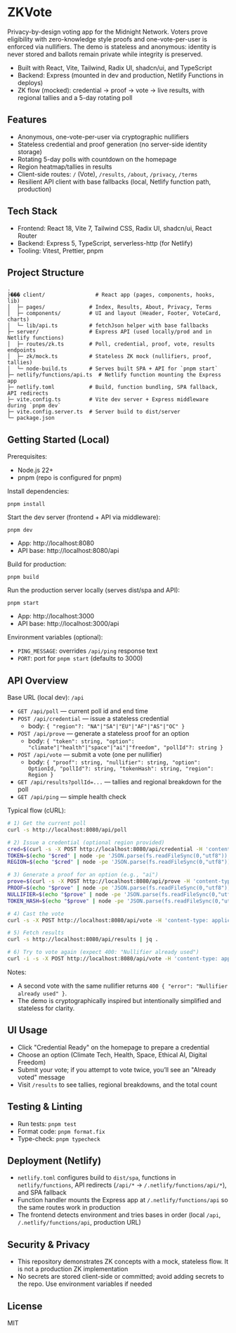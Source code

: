 # ZKVote

Privacy-by-design voting app for the Midnight Network. Voters prove eligibility with zero-knowledge style proofs and one-vote-per-user is enforced via nullifiers. The demo is stateless and anonymous: identity is never stored and ballots remain private while integrity is preserved.

- Built with React, Vite, Tailwind, Radix UI, shadcn/ui, and TypeScript
- Backend: Express (mounted in dev and production, Netlify Functions in deploys)
- ZK flow (mocked): credential -> proof -> vote -> live results, with regional tallies and a 5-day rotating poll

## Features
- Anonymous, one-vote-per-user via cryptographic nullifiers
- Stateless credential and proof generation (no server-side identity storage)
- Rotating 5-day polls with countdown on the homepage
- Region heatmap/tallies in results
- Client-side routes: `/` (Vote), `/results`, `/about`, `/privacy`, `/terms`
- Resilient API client with base fallbacks (local, Netlify function path, production)

## Tech Stack
- Frontend: React 18, Vite 7, Tailwind CSS, Radix UI, shadcn/ui, React Router
- Backend: Express 5, TypeScript, serverless-http (for Netlify)
- Tooling: Vitest, Prettier, pnpm

## Project Structure
```
.
├��� client/                # React app (pages, components, hooks, lib)
│  ├─ pages/              # Index, Results, About, Privacy, Terms
│  ├─ components/         # UI and layout (Header, Footer, VoteCard, charts)
│  └─ lib/api.ts          # fetchJson helper with base fallbacks
├─ server/                # Express API (used locally/prod and in Netlify functions)
│  ├─ routes/zk.ts        # Poll, credential, proof, vote, results endpoints
│  ├─ zk/mock.ts          # Stateless ZK mock (nullifiers, proof, tallies)
│  └─ node-build.ts       # Serves built SPA + API for `pnpm start`
├─ netlify/functions/api.ts  # Netlify function mounting the Express app
├─ netlify.toml           # Build, function bundling, SPA fallback, API redirects
├─ vite.config.ts         # Vite dev server + Express middleware during `pnpm dev`
├─ vite.config.server.ts  # Server build to dist/server
└─ package.json
```

## Getting Started (Local)
Prerequisites:
- Node.js 22+
- pnpm (repo is configured for pnpm)

Install dependencies:
```
pnpm install
```

Start the dev server (frontend + API via middleware):
```
pnpm dev
```
- App: http://localhost:8080
- API base: http://localhost:8080/api

Build for production:
```
pnpm build
```

Run the production server locally (serves dist/spa and API):
```
pnpm start
```
- App: http://localhost:3000
- API base: http://localhost:3000/api

Environment variables (optional):
- `PING_MESSAGE`: overrides `/api/ping` response text
- `PORT`: port for `pnpm start` (defaults to 3000)

## API Overview
Base URL (local dev): `/api`

- `GET /api/poll` — current poll id and end time
- `POST /api/credential` — issue a stateless credential
  - body: `{ "region"?: "NA"|"SA"|"EU"|"AF"|"AS"|"OC" }`
- `POST /api/prove` — generate a stateless proof for an option
  - body: `{ "token": string, "option": "climate"|"health"|"space"|"ai"|"freedom", "pollId"?: string }`
- `POST /api/vote` — submit a vote (one per nullifier)
  - body: `{ "proof": string, "nullifier": string, "option": OptionId, "pollId"?: string, "tokenHash": string, "region": Region }`
- `GET /api/results?pollId=...` — tallies and regional breakdown for the poll
- `GET /api/ping` — simple health check

Typical flow (cURL):
```bash
# 1) Get the current poll
curl -s http://localhost:8080/api/poll

# 2) Issue a credential (optional region provided)
cred=$(curl -s -X POST http://localhost:8080/api/credential -H 'content-type: application/json' -d '{"region":"EU"}')
TOKEN=$(echo "$cred" | node -pe 'JSON.parse(fs.readFileSync(0,"utf8")).token')
REGION=$(echo "$cred" | node -pe 'JSON.parse(fs.readFileSync(0,"utf8")).region')

# 3) Generate a proof for an option (e.g., "ai")
prove=$(curl -s -X POST http://localhost:8080/api/prove -H 'content-type: application/json' -d '{"token":"'"$TOKEN"'","option":"ai"}')
PROOF=$(echo "$prove" | node -pe 'JSON.parse(fs.readFileSync(0,"utf8")).proof')
NULLIFIER=$(echo "$prove" | node -pe 'JSON.parse(fs.readFileSync(0,"utf8")).nullifier')
TOKEN_HASH=$(echo "$prove" | node -pe 'JSON.parse(fs.readFileSync(0,"utf8")).tokenHash')

# 4) Cast the vote
curl -s -X POST http://localhost:8080/api/vote -H 'content-type: application/json' -d '{"proof":"'"$PROOF"'","nullifier":"'"$NULLIFIER"'","option":"ai","tokenHash":"'"$TOKEN_HASH"'","region":"'"$REGION"'"}'

# 5) Fetch results
curl -s http://localhost:8080/api/results | jq .

# 6) Try to vote again (expect 400: "Nullifier already used")
curl -i -s -X POST http://localhost:8080/api/vote -H 'content-type: application/json' -d '{"proof":"'"$PROOF"'","nullifier":"'"$NULLIFIER"'","option":"ai","tokenHash":"'"$TOKEN_HASH"'","region":"'"$REGION"'"}'
```

Notes:
- A second vote with the same nullifier returns `400 { "error": "Nullifier already used" }`.
- The demo is cryptographically inspired but intentionally simplified and stateless for clarity.

## UI Usage
- Click "Credential Ready" on the homepage to prepare a credential
- Choose an option (Climate Tech, Health, Space, Ethical AI, Digital Freedom)
- Submit your vote; if you attempt to vote twice, you’ll see an "Already voted" message
- Visit `/results` to see tallies, regional breakdowns, and the total count

## Testing & Linting
- Run tests: `pnpm test`
- Format code: `pnpm format.fix`
- Type-check: `pnpm typecheck`

## Deployment (Netlify)
- `netlify.toml` configures build to `dist/spa`, functions in `netlify/functions`, API redirects (`/api/*` -> `/.netlify/functions/api/*`), and SPA fallback
- Function handler mounts the Express app at `/.netlify/functions/api` so the same routes work in production
- The frontend detects environment and tries bases in order (local `/api`, `/.netlify/functions/api`, production URL)

## Security & Privacy
- This repository demonstrates ZK concepts with a mock, stateless flow. It is not a production ZK implementation
- No secrets are stored client-side or committed; avoid adding secrets to the repo. Use environment variables if needed

## License
MIT
